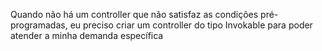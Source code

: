 Quando não há um controller que não satisfaz as condições pré-programadas, eu preciso criar um controller do tipo Invokable para poder atender a minha demanda específica